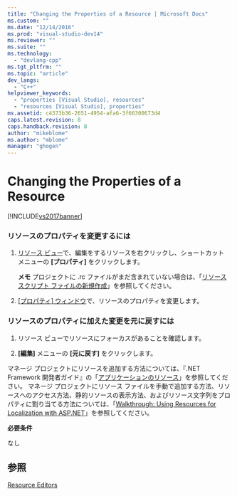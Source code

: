 ```yaml
---
title: "Changing the Properties of a Resource | Microsoft Docs"
ms.custom: ""
ms.date: "12/14/2016"
ms.prod: "visual-studio-dev14"
ms.reviewer: ""
ms.suite: ""
ms.technology: 
  - "devlang-cpp"
ms.tgt_pltfrm: ""
ms.topic: "article"
dev_langs: 
  - "C++"
helpviewer_keywords: 
  - "properties [Visual Studio], resources"
  - "resources [Visual Studio], properties"
ms.assetid: c4373b36-2651-4954-afa6-3f66300673d4
caps.latest.revision: 8
caps.handback.revision: 8
author: "mikeblome"
ms.author: "mblome"
manager: "ghogen"
---
```

# Changing the Properties of a Resource
[!INCLUDE[vs2017banner](../assembler/inline/includes/vs2017banner.md)]

### リソースのプロパティを変更するには  
  
1.  [リソース ビュー](../windows/resource-view-window.md)で、編集をするリソースを右クリックし、ショートカット メニューの **\[プロパティ\]** をクリックします。  
  
     **メモ** プロジェクトに .rc ファイルがまだ含まれていない場合は、「[リソース スクリプト ファイルの新規作成](../windows/how-to-create-a-resource-script-file.md)」を参照してください。  
  
2.  [&#91;プロパティ&#93; ウィンドウ](../Topic/Properties%20Window.md)で、リソースのプロパティを変更します。  
  
### リソースのプロパティに加えた変更を元に戻すには  
  
1.  リソース ビューでリソースにフォーカスがあることを確認します。  
  
2.  **\[編集\]** メニューの **\[元に戻す\]** をクリックします。  
  
 マネージ プロジェクトにリソースを追加する方法については、『.NET Framework 開発者ガイド』の「[アプリケーションのリソース](../Topic/Resources%20in%20Desktop%20Apps.md)」を参照してください。 マネージ プロジェクトにリソース ファイルを手動で追加する方法、リソースへのアクセス方法、静的リソースの表示方法、およびリソース文字列をプロパティに割り当てる方法については、「[Walkthrough: Using Resources for Localization with ASP.NET](../Topic/Walkthrough:%20Using%20Resources%20for%20Localization%20with%20ASP.NET.md)」を参照してください。  
  
 **必要条件**  
  
 なし  
  
## 参照  
 [Resource Editors](../mfc/resource-editors.md)